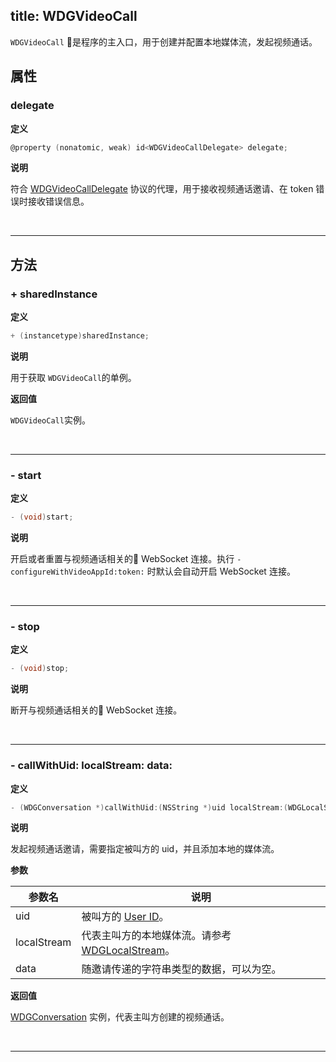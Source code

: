 title: WDGVideoCall
---

`WDGVideoCall` 是程序的主入口，用于创建并配置本地媒体流，发起视频通话。

## 属性

### delegate

**定义**

```objectivec
@property (nonatomic, weak) id<WDGVideoCallDelegate> delegate;
```

**说明**

符合 [WDGVideoCallDelegate](/conversation/iOS/api/WDGVideoCallDelegate.html) 协议的代理，用于接收视频通话邀请、在 token 错误时接收错误信息。

</br>

---

## 方法

### + sharedInstance

**定义**

```objectivec
+ (instancetype)sharedInstance;
```

**说明**

用于获取 `WDGVideoCall`的单例。

**返回值**

`WDGVideoCall`实例。

</br>

---

### - start

**定义**

```objectivec
- (void)start;
```

**说明**

开启或者重置与视频通话相关的 WebSocket 连接。执行 `- configureWithVideoAppId:token:` 时默认会自动开启 WebSocket 连接。

</br>

---

### - stop

**定义**

```objectivec
- (void)stop;
```

**说明**

断开与视频通话相关的 WebSocket 连接。

</br>

---

### - callWithUid: localStream: data:

**定义**

```objectivec
- (WDGConversation *)callWithUid:(NSString *)uid localStream:(WDGLocalStream *)localStream data:(NSString * _Nullable)data;
```

**说明**

发起视频通话邀请，需要指定被叫方的 uid，并且添加本地的媒体流。

**参数**

参数名             | 说明
------------------|------------------
uid               | 被叫方的 [User ID](/auth/iOS/api/WDGUserInfo.html#uid)。
localStream       | 代表主叫方的本地媒体流。请参考 [WDGLocalStream](/conversation/iOS/api/WDGLocalStream.html)。
data              | 随邀请传递的字符串类型的数据，可以为空。

**返回值**

[WDGConversation](/conversation/iOS/api/WDGConversation.html) 实例，代表主叫方创建的视频通话。

</br>

---
